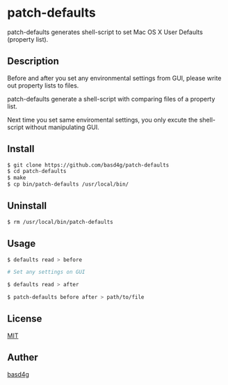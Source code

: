 # patch-defaults

patch-defaults generates shell-script to set Mac OS X User Defaults (property list).

## Description

Before and after you set any environmental settings from GUI, please write out property lists to files.

patch-defaults generate a shell-script with comparing files of a property list.

Next time you set same enviromental settings, you only excute the shell-script without manipulating GUI.

## Install

```sh
$ git clone https://github.com/basd4g/patch-defaults
$ cd patch-defaults
$ make
$ cp bin/patch-defaults /usr/local/bin/
```

## Uninstall

```sh
$ rm /usr/local/bin/patch-defaults 
```

## Usage

```sh
$ defaults read > before

# Set any settings on GUI

$ defaults read > after

$ patch-defaults before after > path/to/file
```

## License

[MIT](https://github.com/basd4g/patch-defaults/blob/master/LICENSE)

## Auther

[basd4g](https://github.com/basd4g)

